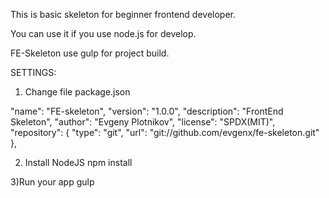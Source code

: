 This is basic skeleton for beginner frontend developer.

You can use it if you use node.js for develop.

FE-Skeleton use gulp for project build.

SETTINGS:

1) Change file package.json

"name": "FE-skeleton",
"version": "1.0.0",
"description": "FrontEnd Skeleton",
"author": "Evgeny Plotnikov",
"license": "SPDX(MIT)",
"repository": {
"type": "git",
"url": "git://github.com/evgenx/fe-skeleton.git"
},

2) Install NodeJS
npm install

3)Run your app
gulp
